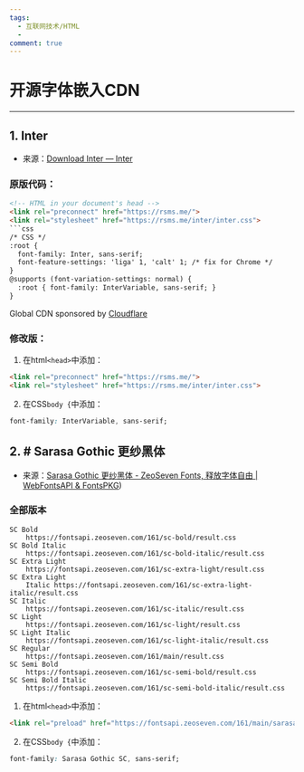 ```yaml
---
tags:
  - 互联网技术/HTML
  - 
comment: true
---
```


# 开源字体嵌入CDN
---
## 1. Inter
- 来源：[Download Inter — Inter](https://rsms.me/inter/download/)
### 原版代码：
```html
<!-- HTML in your document's head -->
<link rel="preconnect" href="https://rsms.me/">
<link rel="stylesheet" href="https://rsms.me/inter/inter.css">
```css
/* CSS */
:root {
  font-family: Inter, sans-serif;
  font-feature-settings: 'liga' 1, 'calt' 1; /* fix for Chrome */
}
@supports (font-variation-settings: normal) {
  :root { font-family: InterVariable, sans-serif; }
}
```
Global CDN sponsored by [Cloudflare](https://cloudflare.com/)
### 修改版：
1. 在html`<head>`中添加：
```html
<link rel="preconnect" href="https://rsms.me/">
<link rel="stylesheet" href="https://rsms.me/inter/inter.css">
```
2. 在CSS`body {`中添加：
```css
font-family: InterVariable, sans-serif;
```

## 2. # Sarasa Gothic 更纱黑体
- 来源：[Sarasa Gothic 更纱黑体 - ZeoSeven Fonts, 释放字体自由 | WebFontsAPI & FontsPKG](https://fonts.zeoseven.com/items/161/#embed))
### 全部版本
```
SC Bold
	https://fontsapi.zeoseven.com/161/sc-bold/result.css
SC Bold Italic
	https://fontsapi.zeoseven.com/161/sc-bold-italic/result.css
SC Extra Light
	https://fontsapi.zeoseven.com/161/sc-extra-light/result.css
SC Extra Light
	Italic https://fontsapi.zeoseven.com/161/sc-extra-light-italic/result.css
SC Italic
	https://fontsapi.zeoseven.com/161/sc-italic/result.css
SC Light
	https://fontsapi.zeoseven.com/161/sc-light/result.css
SC Light Italic
	https://fontsapi.zeoseven.com/161/sc-light-italic/result.css
SC Regular
	https://fontsapi.zeoseven.com/161/main/result.css
SC Semi Bold
	https://fontsapi.zeoseven.com/161/sc-semi-bold/result.css
SC Semi Bold Italic
	https://fontsapi.zeoseven.com/161/sc-semi-bold-italic/result.css
```
1. 在html`<head>`中添加：
```html
<link rel="preload" href="https://fontsapi.zeoseven.com/161/main/sarasa-gothic-sc.woff2" as="font" type="font/woff2" crossorigin="anonymous">
```
2. 在CSS`body {`中添加：
```css
font-family: Sarasa Gothic SC, sans-serif;
```
